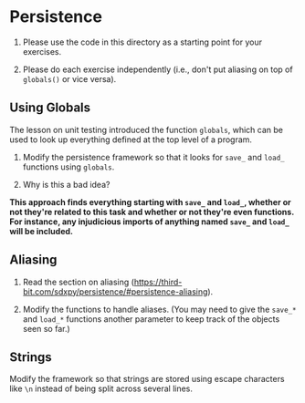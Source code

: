 # Persistence

1.  Please use the code in this directory as a starting point for your exercises.

2.  Please do each exercise independently (i.e., don't put aliasing on top of `globals()` or vice versa).

## Using Globals

The lesson on unit testing introduced the function `globals`,
which can be used to look up everything defined at the top level of a program.

1.  Modify the persistence framework so that it looks for `save_` and `load_` functions using `globals`.

1.  Why is this a bad idea?

**This approach finds everything starting with `save_` and `load_`, whether or not they're related to this
task and whether or not they're even functions. For instance, any injudicious imports of anything named 
`save_` and `load_` will be included.**

## Aliasing

1.  Read the section on aliasing (https://third-bit.com/sdxpy/persistence/#persistence-aliasing).

2.  Modify the functions to handle aliases.
    (You may need to give the `save_*` and `load_*` functions another parameter
    to keep track of the objects seen so far.)

## Strings

Modify the framework so that strings are stored using escape characters like `\n`
instead of being split across several lines.
